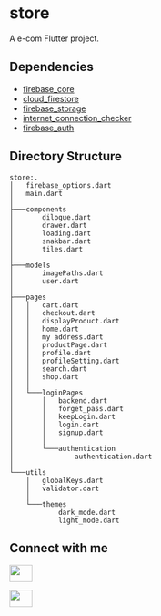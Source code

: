 # store

A e-com Flutter project.

## Dependencies

* [firebase_core](https://pub.dev/packages/firebase_core)
* [cloud_firestore](https://pub.dev/packages/cloud_firestore)
* [firebase_storage](https://pub.dev/packages/firebase_storage)
* [internet_connection_checker](https://pub.dev/packages/internet_connection_checker)
* [firebase_auth](https://pub.dev/packages/firebase_auth)


## Directory Structure
  
```
store:.
│   firebase_options.dart
│   main.dart
│
├───components
│       dilogue.dart
│       drawer.dart
│       loading.dart
│       snakbar.dart
│       tiles.dart
│
├───models
│       imagePaths.dart
│       user.dart
│
├───pages
│   │   cart.dart
│   │   checkout.dart
│   │   displayProduct.dart
│   │   home.dart
│   │   my address.dart
│   │   productPage.dart
│   │   profile.dart
│   │   profileSetting.dart
│   │   search.dart
│   │   shop.dart
│   │
│   └───loginPages
│       │   backend.dart
│       │   forget_pass.dart
│       │   keepLogin.dart
│       │   login.dart
│       │   signup.dart
│       │
│       └───authentication
│               authentication.dart
│
└───utils
    │   globalKeys.dart
    │   validator.dart
    │
    └───themes
            dark_mode.dart
            light_mode.dart
```


## Connect with me
<p align="left">
<a href="https://www.linkedin.com/in/dhananjay-sharma-5615312b6/" target="blank"><img align="center" src="https://raw.githubusercontent.com/rahuldkjain/github-profile-readme-generator/master/src/images/icons/Social/linked-in-alt.svg" height="30" width="40" /></a>
</p>
<p align="left">
<a href="https://dhananjay-rajasthan-portfolio.netlify.app/" target="blank"><img align="center" src="https://www.flaticon.com/free-icon/man_2903433?term=about+me&page=1&position=30&origin=search&related_id=2903433" height="30" width="40" /></a>
</p>

